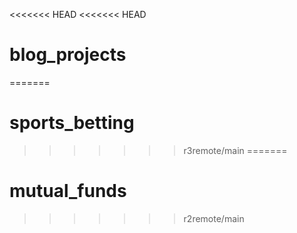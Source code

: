<<<<<<< HEAD
<<<<<<< HEAD
# blog_projects
=======
# sports_betting
>>>>>>> r3remote/main
=======
# mutual_funds
>>>>>>> r2remote/main
